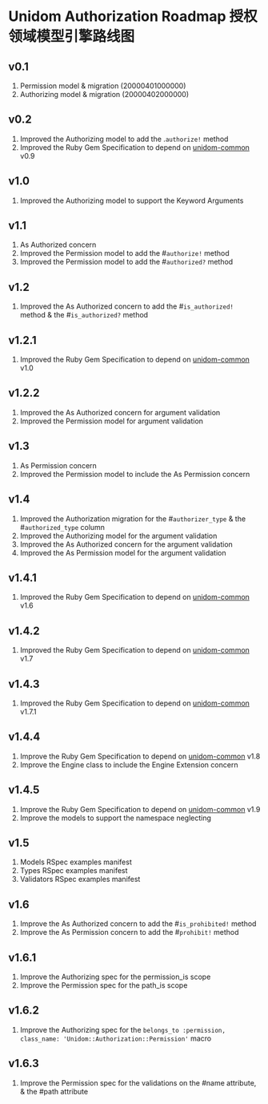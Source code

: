 # Unidom Authorization Roadmap 授权领域模型引擎路线图

## v0.1
1. Permission model & migration (20000401000000)
2. Authorizing model & migration (20000402000000)

## v0.2
1. Improved the Authorizing model to add the .``authorize!`` method
2. Improved the Ruby Gem Specification to depend on [unidom-common](https://github.com/topbitdu/unidom-common) v0.9

## v1.0
1. Improved the Authorizing model to support the Keyword Arguments

## v1.1
1. As Authorized concern
2. Improved the Permission model to add the #``authorize!`` method
3. Improved the Permission model to add the #``authorized?`` method

## v1.2
1. Improved the As Authorized concern to add the #``is_authorized!`` method & the #``is_authorized?`` method

## v1.2.1
1. Improved the Ruby Gem Specification to depend on [unidom-common](https://github.com/topbitdu/unidom-common) v1.0

## v1.2.2
1. Improved the As Authorized concern for argument validation
2. Improved the Permission model for argument validation

## v1.3
1. As Permission concern
2. Improved the Permission model to include the As Permission concern

## v1.4
1. Improved the Authorization migration for the #``authorizer_type`` & the #``authorized_type`` column
2. Improved the Authorizing model for the argument validation
3. Improved the As Authorized concern for the argument validation
4. Improved the As Permission model for the argument validation

## v1.4.1
1. Improved the Ruby Gem Specification to depend on [unidom-common](https://github.com/topbitdu/unidom-common) v1.6

## v1.4.2
1. Improved the Ruby Gem Specification to depend on [unidom-common](https://github.com/topbitdu/unidom-common) v1.7

## v1.4.3
1. Improved the Ruby Gem Specification to depend on [unidom-common](https://github.com/topbitdu/unidom-common) v1.7.1

## v1.4.4
1. Improve the Ruby Gem Specification to depend on [unidom-common](https://github.com/topbitdu/unidom-common) v1.8
2. Improve the Engine class to include the Engine Extension concern

## v1.4.5
1. Improve the Ruby Gem Specification to depend on [unidom-common](https://github.com/topbitdu/unidom-common) v1.9
2. Improve the models to support the namespace neglecting

## v1.5
1. Models RSpec examples manifest
2. Types RSpec examples manifest
3. Validators RSpec examples manifest

## v1.6
1. Improve the As Authorized concern to add the #``is_prohibited!`` method
2. Improve the As Permission concern to add the #``prohibit!`` method

## v1.6.1
1. Improve the Authorizing spec for the permission_is scope
2. Improve the Permission spec for the path_is scope

## v1.6.2
1. Improve the Authorizing spec for the ``belongs_to :permission, class_name: 'Unidom::Authorization::Permission'`` macro

## v1.6.3
1. Improve the Permission spec for the validations on the #name attribute, & the #path attribute
